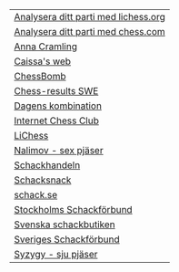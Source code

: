 | |
|-|
|[Analysera ditt parti med lichess.org](https://lichess.org/analysis)|
|[Analysera ditt parti med chess.com](https://www.chess.com/analysis)|
|[Anna Cramling](https://www.youtube.com/@AnnaCramling)|
|[Caissa's web](https://caissa.com)|
|[ChessBomb](https://www.chess.com/events)|
|[Chess-results SWE](https://chess-results.com/fed.aspx?lan=6&fed=SWE)|
|[Dagens kombination](https://www.shredderchess.com/online/playshredder/gdailytactics.php?mylang=en&mysize=32)|
|[Internet Chess Club](https://www.chessclub.com)|
|[LiChess](https://lichess.org)|
|[Nalimov - sex pjäser](https://www.k4it.de/index.php?topic=egtb&lang=en)|
|[Schackhandeln](https://www.schackhandeln.se)|
|[Schacksnack](http://www.schacksnack.se)|
|[schack.se](https://schack.se)|
|[Stockholms Schackförbund](https://www.stockholmsschack.se)|
|[Svenska schackbutiken](https://www.schackbutiken.se)|
|[Sveriges Schackförbund](https://schack.se)|
|[Syzygy - sju pjäser](https://syzygy-tables.info)|
